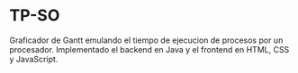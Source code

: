 # TP-SO

Graficador de Gantt emulando el tiempo de ejecucion de procesos por un procesador. Implementado el backend en Java y el frontend en HTML, CSS y JavaScript.
